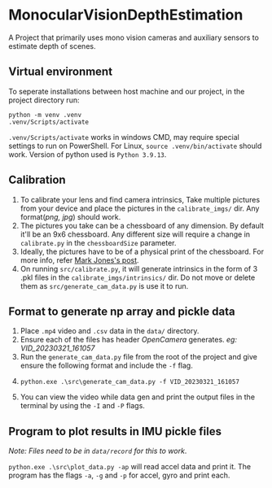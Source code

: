 # MonocularVisionDepthEstimation
A Project that primarily uses mono vision cameras and 
auxiliary sensors to estimate depth of scenes.

## Virtual environment
To seperate installations between host machine and our project, 
in the project directory run:
```commandline
python -m venv .venv
.venv/Scripts/activate
```
`.venv/Scripts/activate` works in windows CMD, may require 
special settings to run on PowerShell. For Linux, 
`source .venv/bin/activate` should work. Version of python 
used is `Python 3.9.13`.

## Calibration
1. To calibrate your lens and find camera intrinsics, Take multiple pictures from your device and place the pictures in the `calibrate_imgs/` dir. Any format(_png, jpg_) should work.
2. The pictures you take can be a chessboard of any dimension. By default it'll be an 9x6 chessboard. Any different size will require a change in `calibrate.py` in the `chessboardSize` parameter.
3. Ideally, the pictures have to be of a physical print of the chessboard. For more info, refer [Mark Jones's post](https://markhedleyjones.com/projects/calibration-checkerboard-collection).
4. On running `src/calibrate.py`, it will generate intrinsics in the form of 3 .pkl files in the `calibrate_imgs/intrinsics/` dir. Do not move or delete them as `src/generate_cam_data.py` is use it to run.

## Format to generate np array and pickle data
1. Place `.mp4` video and `.csv` data in the `data/` directory.
2. Ensure each of the files has header _OpenCamera_ generates. _eg: VID_20230321_161057_
3. Run the `generate_cam_data.py` file from the root of the project and give ensure the following format and include the `-f` flag.
4. ```commandline
   python.exe .\src\generate_cam_data.py -f VID_20230321_161057
   ```
5. You can view the video while data gen and print the output files in the terminal by using the `-I` and `-P` flags.
## Program to plot results in IMU pickle files
_Note: Files need to be in `data/record` for this to work_.

`python.exe .\src\plot_data.py -ap` will read accel data and print it. The program has the flags `-a`, `-g` and `-p` for accel, gyro and print each.